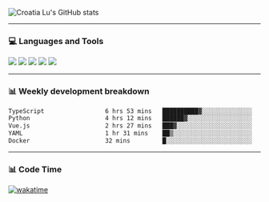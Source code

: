 ![Croatia Lu's GitHub stats](https://github-readme-stats.vercel.app/api?username=croatialu&show_icons=true&theme=transparent)

<hr>

### 💻 Languages and Tools

<code><a href="https://nodejs.org/en"><img src="https://api.iconify.design/skill-icons:nodejs-light.svg" /></a></code>
<code><a href="https://www.typescriptlang.org/"><img src="https://api.iconify.design/logos:typescript-icon.svg" /></a></code>
<code><a href="https://react.dev"><img src="https://api.iconify.design/logos:react.svg" /></a></code>
<code><a href="https://github.com/vuejs/core"><img src="https://api.iconify.design/logos:vue.svg" /></a></code> 
<code><a href="https://www.docker.com/"><img src="https://api.iconify.design/logos:docker-icon.svg" /></a></code> 

<hr>

### 📊 Weekly development breakdown

<!--START_SECTION:waka-->

```txt
TypeScript                 6 hrs 53 mins   ██████████▓░░░░░░░░░░░░░░   42.57 %
Python                     4 hrs 12 mins   ██████▓░░░░░░░░░░░░░░░░░░   26.03 %
Vue.js                     2 hrs 27 mins   ███▓░░░░░░░░░░░░░░░░░░░░░   15.21 %
YAML                       1 hr 31 mins    ██▒░░░░░░░░░░░░░░░░░░░░░░   09.47 %
Docker                     32 mins         █░░░░░░░░░░░░░░░░░░░░░░░░   03.38 %
```

<!--END_SECTION:waka-->

<hr>

### 📊 Code Time

[![wakatime](https://wakatime.com/badge/user/385c169e-5cb1-4640-b485-74e2af473e5d.svg)](https://wakatime.com/@croatialu)
